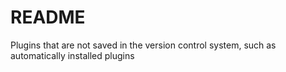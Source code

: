 # README

Plugins that are not saved in the version control system, such as automatically installed plugins
